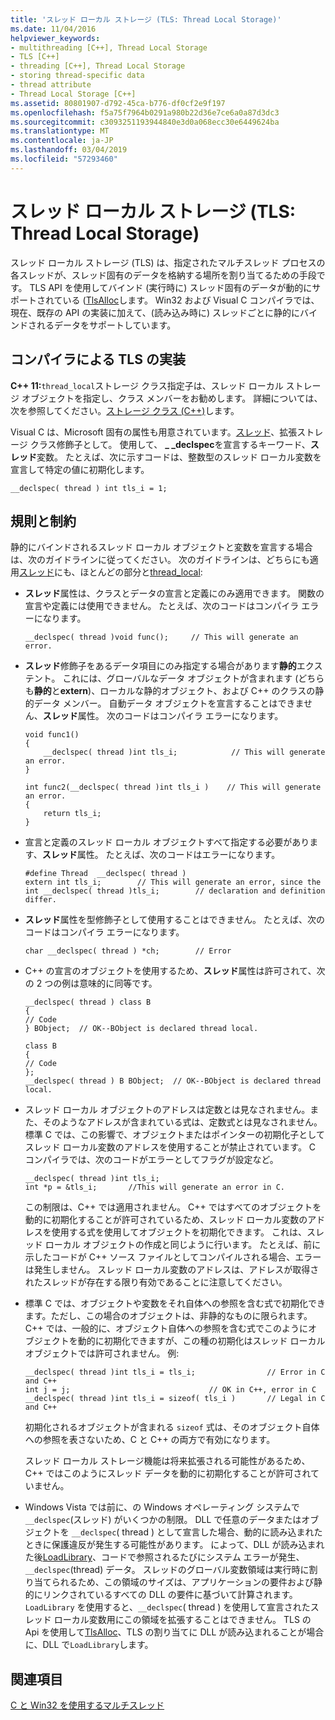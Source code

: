 ```yaml
---
title: 'スレッド ローカル ストレージ (TLS: Thread Local Storage)'
ms.date: 11/04/2016
helpviewer_keywords:
- multithreading [C++], Thread Local Storage
- TLS [C++]
- threading [C++], Thread Local Storage
- storing thread-specific data
- thread attribute
- Thread Local Storage [C++]
ms.assetid: 80801907-d792-45ca-b776-df0cf2e9f197
ms.openlocfilehash: f5a75f7964b0291a980b22d36e7ce6a0a87d3dc3
ms.sourcegitcommit: c3093251193944840e3d0a068ecc30e6449624ba
ms.translationtype: MT
ms.contentlocale: ja-JP
ms.lasthandoff: 03/04/2019
ms.locfileid: "57293460"
---
```

# <a name="thread-local-storage-tls"></a>スレッド ローカル ストレージ (TLS: Thread Local Storage)

スレッド ローカル ストレージ (TLS) は、指定されたマルチスレッド プロセスの各スレッドが、スレッド固有のデータを格納する場所を割り当てるための手段です。 TLS API を使用してバインド (実行時に) スレッド固有のデータが動的にサポートされている ([TlsAlloc](/windows/desktop/api/processthreadsapi/nf-processthreadsapi-tlsalloc)します。  Win32 および Visual C コンパイラでは、現在、既存の API の実装に加えて、(読み込み時に) スレッドごとに静的にバインドされるデータをサポートしています。

##  <a name="_core_compiler_implementation_for_tls"></a> コンパイラによる TLS の実装

**C++ 11:**`thread_local`ストレージ クラス指定子は、スレッド ローカル ストレージ オブジェクトを指定し、クラス メンバーをお勧めします。 詳細については、次を参照してください。[ストレージ クラス (C++)](../cpp/storage-classes-cpp.md)します。

Visual C は、Microsoft 固有の属性も用意されています。[スレッド](../cpp/thread.md)、拡張ストレージ クラス修飾子として。 使用して、 **_ _declspec**を宣言するキーワード、**スレッド**変数。 たとえば、次に示すコードは、整数型のスレッド ローカル変数を宣言して特定の値に初期化します。

```
__declspec( thread ) int tls_i = 1;
```

## <a name="rules-and-limitations"></a>規則と制約

静的にバインドされるスレッド ローカル オブジェクトと変数を宣言する場合は、次のガイドラインに従ってください。 次のガイドラインは、どちらにも適用[スレッド](../cpp/thread.md)にも、ほとんどの部分と[thread_local](../cpp/storage-classes-cpp.md):

- **スレッド**属性は、クラスとデータの宣言と定義にのみ適用できます。 関数の宣言や定義には使用できません。 たとえば、次のコードはコンパイラ エラーになります。

    ```
    __declspec( thread )void func();     // This will generate an error.
    ```

- **スレッド**修飾子をあるデータ項目にのみ指定する場合があります**静的**エクステント。 これには、グローバルなデータ オブジェクトが含まれます (どちらも**静的**と**extern**)、ローカルな静的オブジェクト、および C++ のクラスの静的データ メンバー。 自動データ オブジェクトを宣言することはできません、**スレッド**属性。 次のコードはコンパイラ エラーになります。

    ```
    void func1()
    {
        __declspec( thread )int tls_i;            // This will generate an error.
    }

    int func2(__declspec( thread )int tls_i )    // This will generate an error.
    {
        return tls_i;
    }
    ```

- 宣言と定義のスレッド ローカル オブジェクトすべて指定する必要があります、**スレッド**属性。 たとえば、次のコードはエラーになります。

    ```
    #define Thread  __declspec( thread )
    extern int tls_i;        // This will generate an error, since the
    int __declspec( thread )tls_i;        // declaration and definition differ.
    ```

- **スレッド**属性を型修飾子として使用することはできません。 たとえば、次のコードはコンパイラ エラーになります。

    ```
    char __declspec( thread ) *ch;        // Error
    ```

- C++ の宣言のオブジェクトを使用するため、**スレッド**属性は許可されて、次の 2 つの例は意味的に同等です。

    ```
    __declspec( thread ) class B
    {
    // Code
    } BObject;  // OK--BObject is declared thread local.

    class B
    {
    // Code
    };
    __declspec( thread ) B BObject;  // OK--BObject is declared thread local.
    ```

- スレッド ローカル オブジェクトのアドレスは定数とは見なされません。また、そのようなアドレスが含まれている式は、定数式とは見なされません。 標準 C では、この影響で、オブジェクトまたはポインターの初期化子としてスレッド ローカル変数のアドレスを使用することが禁止されています。 C コンパイラでは、次のコードがエラーとしてフラグが設定など。

    ```
    __declspec( thread )int tls_i;
    int *p = &tls_i;       //This will generate an error in C.
    ```

   この制限は、C++ では適用されません。 C++ ではすべてのオブジェクトを動的に初期化することが許可されているため、スレッド ローカル変数のアドレスを使用する式を使用してオブジェクトを初期化できます。 これは、スレッド ローカル オブジェクトの作成と同じように行います。 たとえば、前に示したコードが C++ ソース ファイルとしてコンパイルされる場合、エラーは発生しません。 スレッド ローカル変数のアドレスは、アドレスが取得されたスレッドが存在する限り有効であることに注意してください。

- 標準 C では、オブジェクトや変数をそれ自体への参照を含む式で初期化できます。ただし、この場合のオブジェクトは、非静的なものに限られます。 C++ では、一般的に、オブジェクト自体への参照を含む式でこのようにオブジェクトを動的に初期化できますが、この種の初期化はスレッド ローカル オブジェクトでは許可されません。 例:

    ```
    __declspec( thread )int tls_i = tls_i;                // Error in C and C++
    int j = j;                               // OK in C++, error in C
    __declspec( thread )int tls_i = sizeof( tls_i )       // Legal in C and C++
    ```

   初期化されるオブジェクトが含まれる `sizeof` 式は、そのオブジェクト自体への参照を表さないため、C と C++ の両方で有効になります。

   スレッド ローカル ストレージ機能は将来拡張される可能性があるため、C++ ではこのようにスレッド データを動的に初期化することが許可されていません。

- Windows Vista では前に、の Windows オペレーティング システムで`__declspec`(スレッド) がいくつかの制限。 DLL で任意のデータまたはオブジェクトを `__declspec`( thread ) として宣言した場合、動的に読み込まれたときに保護違反が発生する可能性があります。 によって、DLL が読み込まれた後[LoadLibrary](/windows/desktop/api/libloaderapi/nf-libloaderapi-loadlibrarya)、コードで参照されるたびにシステム エラーが発生、 `__declspec`(thread) データ。 スレッドのグローバル変数領域は実行時に割り当てられるため、この領域のサイズは、アプリケーションの要件および静的にリンクされているすべての DLL の要件に基づいて計算されます。 
  `LoadLibrary` を使用すると、`__declspec`( thread ) を使用して宣言されたスレッド ローカル変数用にこの領域を拡張することはできません。 TLS の Api を使用して[TlsAlloc](/windows/desktop/api/processthreadsapi/nf-processthreadsapi-tlsalloc)、TLS の割り当てに DLL が読み込まれることが場合に、DLL で`LoadLibrary`します。

## <a name="see-also"></a>関連項目

[C と Win32 を使用するマルチスレッド](multithreading-with-c-and-win32.md)
